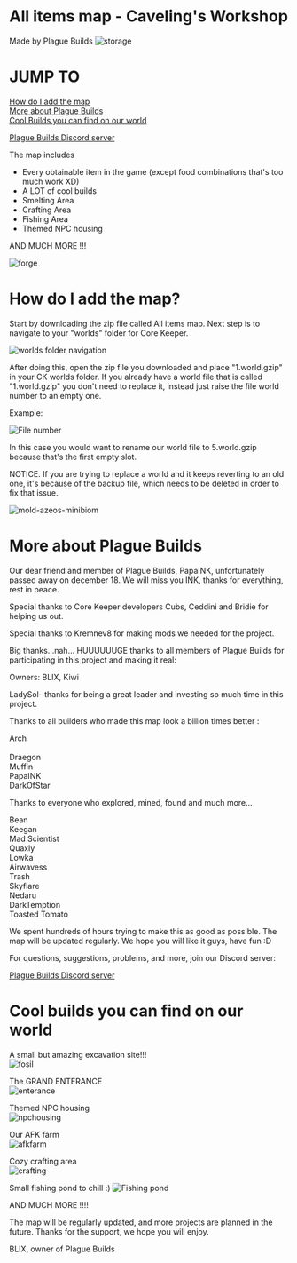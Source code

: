 # All items map - Caveling's Workshop
Made by Plague Builds
<img>![storage](https://user-images.githubusercontent.com/124402987/216842885-2f7c1aac-2efd-4516-9071-e339960cb95f.png)

# JUMP TO
<a href=https://github.com/PlagueBuilds/All-items-map/blob/main/README.md#how-do-i-add-the-map title="How do I add the map">How do I add the map</a><br>
<a href=https://github.com/PlagueBuilds/All-items-map/blob/main/README.md#more-about-plague-builds title="More about Plague Builds">More about Plague Builds</a><br>
<a href=https://github.com/PlagueBuilds/All-items-map/blob/main/README.md#cool-builds-you-can-find-on-our-world title="Cool builds you can find on our world">Cool Builds you can find on our world</a><br>


<a href=https://discord.gg/9YXPrPcK>Plague Builds Discord server</a>

The map includes
<ul>
  <li>Every obtainable item in the game (except food combinations that's too much work XD)</li>
  <li>A LOT of cool builds</li>
  <li>Smelting Area</li>
  <li>Crafting Area</li>
  <li>Fishing Area</li>
  <li>Themed NPC housing</li> 
</ul>

AND MUCH MORE !!!

![forge](https://user-images.githubusercontent.com/124402987/216847733-9742a57a-8d50-4f0d-b252-31f0b15957d1.png)

# How do I add the map?

Start by downloading the zip file called All items map.
Next step is to navigate to your "worlds" folder for Core Keeper.

![worlds folder navigation](https://user-images.githubusercontent.com/124402987/216844866-b6fce9d7-8167-42f7-957b-ad58ab7c96f8.png)

After doing this, open the zip file you downloaded and place "1.world.gzip" in your CK worlds folder.
If you already have a world file that is called "1.world.gzip" you don't need to replace it, instead just raise the file world number to an empty one.

Example:

![File number](https://user-images.githubusercontent.com/124402987/216845775-30b8d60a-2434-4eba-94db-7d04a869a3b8.png)

In this case you would want to rename our world file to 5.world.gzip because that's the first empty slot.

NOTICE. If you are trying to replace a world and it keeps reverting to an old one, it's because of the backup file, which needs to be deleted in order to fix that issue.

![mold-azeos-minibiom](https://user-images.githubusercontent.com/124402987/216847779-675a1e5b-72b5-4be6-bbde-b905c0eb844e.png)

# More about Plague Builds

Our dear friend and member of Plague Builds, PapaINK, unfortunately passed away on december 18.
We will miss you INK, thanks for everything, rest in peace.

Special thanks to Core Keeper developers Cubs, Ceddini and Bridie for helping us out.

Special thanks to Kremnev8 for making mods we needed for the project.

Big thanks...nah... HUUUUUUGE thanks to all members of Plague Builds for participating in this project and making it real:

Owners: BLIX, Kiwi

LadySol- thanks for being a great leader and investing so much time in this project.

Thanks to all builders who made this map look a billion times better :

Arch<br><br>
Draegon<br>
Muffin<br>
PapaINK<br>
DarkOfStar<br>

Thanks to everyone who explored, mined, found and much more...

Bean<br>
Keegan <br>
Mad Scientist<br>
Quaxly<br>
Lowka<br>
Airwavess<br>
Trash<br>
Skyflare<br>
Nedaru<br>
DarkTemption<br>
Toasted Tomato<br>

We spent hundreds of hours trying to make this as good as possible. The map will be updated regularly. We hope you will like it guys, have fun :D

For questions, suggestions, problems, and more, join our Discord server:

<a href=https://discord.gg/9YXPrPcK>Plague Builds Discord server</a>

# Cool builds you can find on our world

A small but amazing excavation site!!!<br>
![fosil](https://user-images.githubusercontent.com/124402987/216847948-cedecfc7-85c4-44f2-bccc-6cc02fa08943.png)<br>

The GRAND ENTERANCE<br>
![enterance](https://user-images.githubusercontent.com/124402987/216847961-ac1fa4dd-5525-4182-874e-64e8a93cb8c9.png)<br>

Themed NPC housing<br>
![npchousing](https://user-images.githubusercontent.com/124402987/216847971-cbc0a079-064a-4526-b89d-05d103684b40.png)<br>

Our AFK farm<br>
![afkfarm](https://user-images.githubusercontent.com/124402987/216848059-ce76e977-c252-4b67-9066-e194f26320f9.png)<br>

Cozy crafting area<br>
![crafting](https://user-images.githubusercontent.com/124402987/216848264-2be3a7ee-89a3-4f85-9c79-7acf1d97f83e.png)<br>

Small fishing pond to chill :)
![Fishing pond](https://user-images.githubusercontent.com/124402987/216850296-001c65f7-cf84-43a2-91b8-015d5111fa3b.png)<br>


AND MUCH MORE !!!!

The map will be regularly updated, and more projects are planned in the future. Thanks for the support, we hope you will enjoy.

BLIX, owner of Plague Builds
